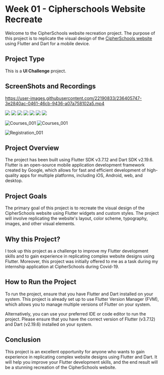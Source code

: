 # Week 01 - Cipherschools Website Recreate

Welcome to the CipherSchools website recreation project. The purpose of this project is to replicate the visual design of the [CipherSchools website](https://www.cipherschools.com/ "CipherSchools Website") using Flutter and Dart for a mobile device.

## Project Type

This is a **UI Challenge** project.

## ScreenShots and Recordings
https://user-images.githubusercontent.com/22190833/236405747-3e2840ac-0461-46cb-9436-a07a758102a5.mp4


![](README/image/Home_001.jpg) ![](README/image/Home_002.jpg) ![](README/image/Home_003.jpg) ![](README/image/Home_004.jpg) ![](README/image/Home_005.jpg) ![](README/image/Home_006.jpg) ![](README/image/Home_007.jpg)


![Courses_001](README/image/Courses_001.jpg) ![Courses_001](README/image/Courses_002.jpg)


![Registration_001](README/image/Registration_001.jpg)

## Project Overview

The project has been built using Flutter SDK v3.7.12 and Dart SDK v2.19.6. Flutter is an open-source mobile application development framework created by Google, which allows for fast and efficient development of high-quality apps for multiple platforms, including iOS, Android, web, and desktop.

## Project Goals

The primary goal of this project is to recreate the visual design of the CipherSchools website using Flutter widgets and custom styles. The project will involve replicating the website's layout, color scheme, typography, images, and other visual elements.

## Why this Project?

I took up this project as a challenge to improve my Flutter development skills and to gain experience in replicating complex website designs using Flutter. Moreover, this project was initially offered to me as a task during my internship application at CipherSchools during Covid-19.

## How to Run the Project

To run the project, ensure that you have Flutter and Dart installed on your system. This project is already set up to use Flutter Version Manager (FVM), which allows you to manage multiple versions of Flutter on your system.

Alternatively, you can use your preferred IDE or code editor to run the project. Please ensure that you have the correct version of Flutter (v3.7.12) and Dart (v2.19.6) installed on your system.

## Conclusion

This project is an excellent opportunity for anyone who wants to gain experience in replicating complex website designs using Flutter and Dart. It will help you improve your Flutter development skills, and the end result will be a stunning recreation of the CipherSchools website.
